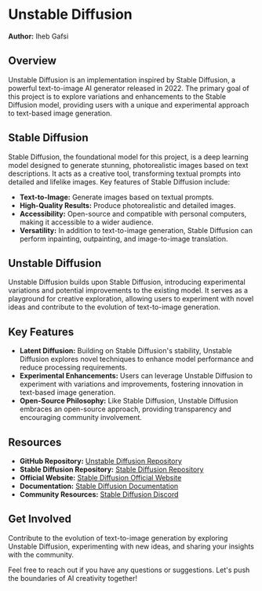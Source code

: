 # Unstable Diffusion

**Author:** Iheb Gafsi

## Overview

Unstable Diffusion is an implementation inspired by Stable Diffusion, a powerful text-to-image AI generator released in 2022. The primary goal of this project is to explore variations and enhancements to the Stable Diffusion model, providing users with a unique and experimental approach to text-based image generation.

## Stable Diffusion

Stable Diffusion, the foundational model for this project, is a deep learning model designed to generate stunning, photorealistic images based on text descriptions. It acts as a creative tool, transforming textual prompts into detailed and lifelike images. Key features of Stable Diffusion include:

- **Text-to-Image:** Generate images based on textual prompts.
- **High-Quality Results:** Produce photorealistic and detailed images.
- **Accessibility:** Open-source and compatible with personal computers, making it accessible to a wider audience.
- **Versatility:** In addition to text-to-image generation, Stable Diffusion can perform inpainting, outpainting, and image-to-image translation.

## Unstable Diffusion

Unstable Diffusion builds upon Stable Diffusion, introducing experimental variations and potential improvements to the existing model. It serves as a playground for creative exploration, allowing users to experiment with novel ideas and contribute to the evolution of text-to-image generation.

## Key Features

- **Latent Diffusion:** Building on Stable Diffusion's stability, Unstable Diffusion explores novel techniques to enhance model performance and reduce processing requirements.
- **Experimental Enhancements:** Users can leverage Unstable Diffusion to experiment with variations and improvements, fostering innovation in text-based image generation.
- **Open-Source Philosophy:** Like Stable Diffusion, Unstable Diffusion embraces an open-source approach, providing transparency and encouraging community involvement.

## Resources

- **GitHub Repository:** [Unstable Diffusion Repository](https://github.com/YourUsername/unstable-diffusion)
- **Stable Diffusion Repository:** [Stable Diffusion Repository](https://github.com/CompVis/stable-diffusion)
- **Official Website:** [Stable Diffusion Official Website](https://huggingface.co/spaces/stabilityai/stable-diffusion)
- **Documentation:** [Stable Diffusion Documentation](https://huggingface.co/spaces/stabilityai/stable-diffusion)
- **Community Resources:** [Stable Diffusion Discord](https://discord.com/invite/stablediffusion)

## Get Involved

Contribute to the evolution of text-to-image generation by exploring Unstable Diffusion, experimenting with new ideas, and sharing your insights with the community.

Feel free to reach out if you have any questions or suggestions. Let's push the boundaries of AI creativity together!
